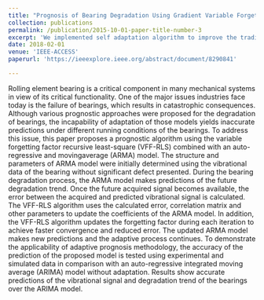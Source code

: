 ```yaml
---
title: "Prognosis of Bearing Degradation Using Gradient Variable Forgetting Factor RLS Combined With Time Series Model"
collection: publications
permalink: /publication/2015-10-01-paper-title-number-3
excerpt: 'We implemented self adaptation algorithm to improve the traditional ARMA model.'
date: 2018-02-01
venue: 'IEEE-ACCESS'
paperurl: 'https://ieeexplore.ieee.org/abstract/document/8290841'

---
```

Rolling element bearing is a critical component in many mechanical systems in view of its critical functionality. One of the major issues industries face today is the failure of bearings, which results in catastrophic consequences. Although various prognostic approaches were proposed for the degradation of bearings, the incapability of adaptation of those models yields inaccurate predictions under different running conditions of the bearings. To address this issue, this paper proposes a prognostic algorithm using the variable forgetting factor recursive least-square (VFF-RLS) combined with an auto-regressive and movingaverage (ARMA) model. The structure and parameters of ARMA model were initially determined using the vibrational data of the bearing without significant defect presented. During the bearing degradation process, the ARMA model makes predictions of the future degradation trend. Once the future acquired signal becomes available, the error between the acquired and predicted vibrational signal is calculated. The VFF-RLS algorithm uses the calculated error, correlation matrix and other parameters to update the coefficients of the ARMA model. In addition, the VFF-RLS algorithm updates the forgetting factor during each iteration to achieve faster convergence and reduced error. The updated ARMA model makes new predictions and the adaptive process continues. To demonstrate the applicability of adaptive prognosis methodology, the accuracy of the prediction of the proposed model is tested using experimental and simulated data in comparison with an auto-regressive integrated moving average (ARIMA) model without adaptation. Results show accurate predictions of the vibrational signal and degradation trend of the bearings over the ARIMA model.

